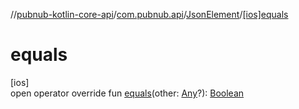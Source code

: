 //[pubnub-kotlin-core-api](../../../index.md)/[com.pubnub.api](../index.md)/[JsonElement](index.md)/[[ios]equals]([ios]equals.md)

# equals

[ios]\
open operator override fun [equals]([ios]equals.md)(other: [Any](https://kotlinlang.org/api/latest/jvm/stdlib/kotlin/-any/index.html)?): [Boolean](https://kotlinlang.org/api/latest/jvm/stdlib/kotlin/-boolean/index.html)
